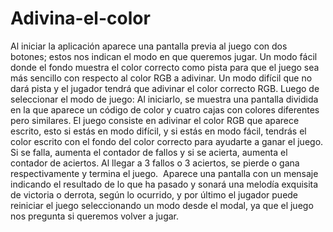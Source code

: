 # Adivina-el-color

Al iniciar la aplicación aparece una pantalla previa al juego con dos botones; estos nos indican el modo en que queremos jugar.
Un modo fácil donde el fondo muestra el color correcto como pista para que el juego sea más sencillo con respecto al color RGB a adivinar.
Un modo difícil que no dará pista y el jugador tendrá que adivinar el color correcto RGB.
Luego de seleccionar el modo de juego:
Al iniciarlo, se muestra una pantalla dividida en la que aparece un código de color y cuatro cajas con colores diferentes pero similares.
El juego consiste en adivinar el color RGB que aparece escrito, esto si estás en modo difícil, y si estás en modo fácil, tendrás el color escrito con el fondo del color correcto para ayudarte a ganar el juego.
Si se falla, aumenta el contador de fallos y si se acierta, aumenta el contador de aciertos.
Al llegar a 3 fallos o 3 aciertos, se pierde o gana respectivamente y termina el juego. 
Aparece una pantalla con un mensaje indicando el resultado de lo que ha pasado y sonará una melodía exquisita de victoria o derrota, según lo ocurrido, y por último el jugador puede reiniciar el juego seleccionando un modo desde el modal, ya que el juego nos pregunta si queremos volver a jugar.